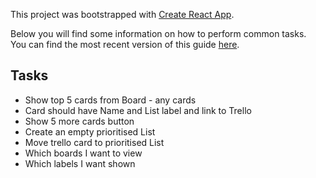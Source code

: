 This project was bootstrapped with [Create React App](https://github.com/facebookincubator/create-react-app).

Below you will find some information on how to perform common tasks.<br>
You can find the most recent version of this guide [here](https://github.com/facebookincubator/create-react-app/blob/master/packages/react-scripts/template/README.md).

## Tasks
- Show top 5 cards from Board - any cards
- Card should have Name and List label and link to Trello
- Show 5 more cards button
- Create an empty prioritised List
- Move trello card to prioritised List
- Which boards I want to view
- Which labels I want shown
